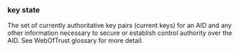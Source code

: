 ### key state

The set of currently authoritative key pairs (current keys) for an AID and any other information necessary to secure or establish control authority over the AID. See WebOfTrust glossary for more detail.